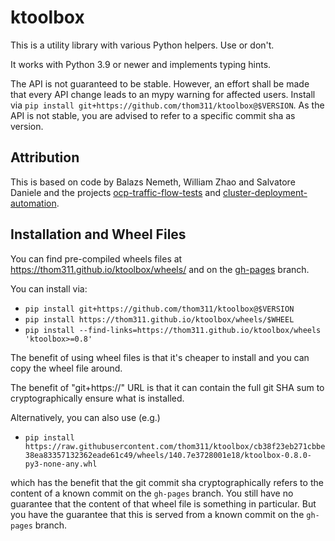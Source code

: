 ktoolbox
========

This is a utility library with various Python helpers. Use or don't.

It works with Python 3.9 or newer and implements typing hints.

The API is not guaranteed to be stable. However, an effort shall be made that
every API change leads to an mypy warning for affected users. Install via `pip
install git+https://github.com/thom311/ktoolbox@$VERSION`. As the API is not
stable, you are advised to refer to a specific commit sha as version.


## Attribution

This is based on code by Balazs Nemeth, William Zhao and Salvatore Daniele and
the projects [ocp-traffic-flow-tests](https://github.com/wizhaoredhat/ocp-traffic-flow-tests) and
[cluster-deployment-automation](https://github.com/bn222/cluster-deployment-automation).


## Installation and Wheel Files

You can find pre-compiled wheels files at https://thom311.github.io/ktoolbox/wheels/ and on
the [gh-pages](https://github.com/thom311/ktoolbox/commits/gh-pages/) branch.

You can install via:

  - `pip install git+https://github.com/thom311/ktoolbox@$VERSION`
  - `pip install https://thom311.github.io/ktoolbox/wheels/$WHEEL`
  - `pip install --find-links=https://thom311.github.io/ktoolbox/wheels 'ktoolbox>=0.8'`

The benefit of using wheel files is that it's cheaper to install and you can
copy the wheel file around.

The benefit of "git+https://" URL is that it can contain the full git SHA
sum to cryptographically ensure what is installed.

Alternatively, you can also use (e.g.)

  - `pip install https://raw.githubusercontent.com/thom311/ktoolbox/cb38f23eb271cbbe38ea83357132362eade61c49/wheels/140.7e3728001e18/ktoolbox-0.8.0-py3-none-any.whl`

which has the benefit that the git commit sha cryptographically refers to the
content of a known commit on the `gh-pages` branch. You still have no guarantee
that the content of that wheel file is something in particular. But you have the
guarantee that this is served from a known commit on the `gh-pages` branch.
